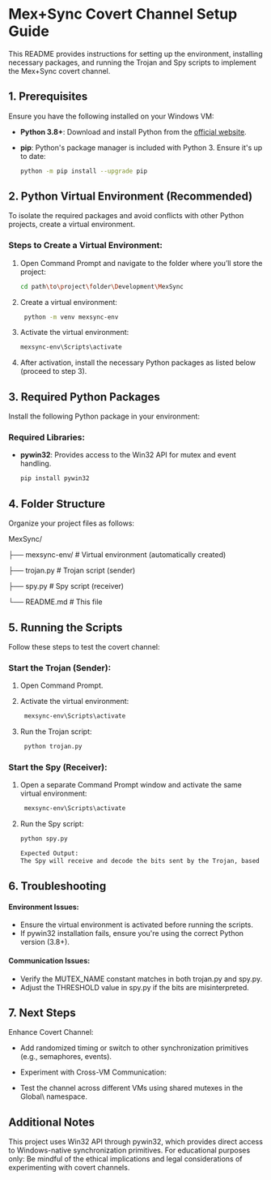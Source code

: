 # Mex+Sync Covert Channel Setup Guide

This README provides instructions for setting up the environment, installing necessary packages, and running the Trojan and Spy scripts to implement the Mex+Sync covert channel.

## 1. Prerequisites

Ensure you have the following installed on your Windows VM:

- **Python 3.8+**: Download and install Python from the [official website](https://www.python.org/downloads/).
- **pip**: Python's package manager is included with Python 3. Ensure it's up to date:
  
  ```bash
  python -m pip install --upgrade pip

## 2. Python Virtual Environment (Recommended)

To isolate the required packages and avoid conflicts with other Python projects, create a virtual environment.

### Steps to Create a Virtual Environment:

1. Open Command Prompt and navigate to the folder where you’ll store the project:

   ```bash
   cd path\to\project\folder\Development\MexSync

2. Create a virtual environment:

   ```bash
    python -m venv mexsync-env

3. Activate the virtual environment:
    ```bash
    mexsync-env\Scripts\activate
4. After activation, install the necessary Python packages as listed below (proceed to step 3).

## 3. Required Python Packages

Install the following Python package in your environment:

### Required Libraries:

- **pywin32**: Provides access to the Win32 API for mutex and event handling.

   ```bash
   pip install pywin32

## 4. Folder Structure
Organize your project files as follows:

MexSync/

├── mexsync-env/          # Virtual environment (automatically created)

├── trojan.py             # Trojan script (sender)

├── spy.py                # Spy script (receiver)

└── README.md             # This file
## 5. Running the Scripts

Follow these steps to test the covert channel:

### Start the Trojan (Sender):
1. Open Command Prompt.
2. Activate the virtual environment:

   ```bash
    mexsync-env\Scripts\activate

2. Run the Trojan script:
   ```bash
    python trojan.py

### Start the Spy (Receiver):
1. Open a separate Command Prompt window and activate the same virtual environment:

   ```bash
    mexsync-env\Scripts\activate

2. Run the Spy script:
    ```bash
    python spy.py

    Expected Output:
    The Spy will receive and decode the bits sent by the Trojan, based on the timing intervals.

## 6. Troubleshooting
#### Environment Issues: 
- Ensure the virtual environment is activated before running the scripts.
- If pywin32 installation fails, ensure you're using the correct Python version (3.8+).
#### Communication Issues:
- Verify the MUTEX_NAME constant matches in both trojan.py and spy.py.
- Adjust the THRESHOLD value in spy.py if the bits are misinterpreted.

## 7. Next Steps
Enhance Covert Channel:
- Add randomized timing or switch to other synchronization primitives (e.g., semaphores, events).

- Experiment with Cross-VM Communication:

- Test the channel across different VMs using shared mutexes in the Global\\ namespace.

## Additional Notes
This project uses Win32 API through pywin32, which provides direct access to Windows-native synchronization primitives.
For educational purposes only: Be mindful of the ethical implications and legal considerations of experimenting with covert channels.